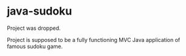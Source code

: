 # java-sudoku

Project was dropped.

Project is supposed to be a fully functioning MVC Java application of famous sudoku game.
